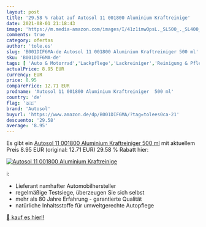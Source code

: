 ```yaml
---
layout: post
title: '29.58 % rabat auf Autosol 11 001800 Aluminium Kraftreinige'
date: 2021-08-01 21:18:43
image: 'https://m.media-amazon.com/images/I/41z1imwOpsL._SL500_._SL400_.jpg'
comments: true
category: ofertas
author: 'tole.es'
slug: 'B001DIF6MA-de Autosol 11 001800 Aluminium Kraftreiniger 500 ml'
sku: 'B001DIF6MA-de'
tags: [ 'Auto & Motorrad','Lackpflege','Lackreiniger','Reinigung & Pflege','autosol', ]
actualPrice: 8.95 EUR
currency: EUR
price: 8.95
comparePrice: 12.71 EUR
prodname: 'Autosol 11 001800 Aluminium Kraftreiniger  500 ml'
country: 'de'
flag: '🇩🇪'
brand: 'Autosol'
buyurl: 'https://www.amazon.de/dp/B001DIF6MA/?tag=tolees0ca-21'
descuento: '29.58'
average: '8.95'
---
```


Es gibt ein [Autosol 11 001800 Aluminium Kraftreiniger  500 ml](https://www.amazon.de/dp/B001DIF6MA/?tag=tolees0ca-21) mit aktuellem Preis 8.95 EUR (original: 12.71 EUR) 29.58 % Rabatt hier:

[![Autosol 11 001800 Aluminium Kraftreinige](https://m.media-amazon.com/images/I/41z1imwOpsL._SL500_._SL400_.jpg)](https://www.amazon.de/dp/B001DIF6MA/?tag=tolees0ca-21)

ℹ️:

- Lieferant namhafter Automobilhersteller
- regelmäßige Testsiege, überzeugen Sie sich selbst
- mehr als 80 Jahre Erfahrung - garantierte Qualität
- natürliche Inhaltsstoffe für umweltgerechte Autopflege

[🛒 kauf es hier!!](https://www.amazon.de/dp/B001DIF6MA/?tag=tolees0ca-21)
